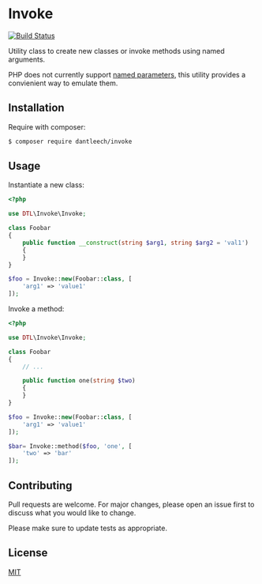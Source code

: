Invoke
======

[![Build Status](https://travis-ci.org/dantleech/invoke.svg?branch=master)](https://travis-ci.org/dantleech/invoke)

Utility class to create new classes or invoke methods using named arguments.

PHP does not currently support [named
parameters](https://wiki.php.net/rfc/named_params), this utility provides a
convienient way to emulate them.

Installation
------------

Require with composer:

```bash
$ composer require dantleech/invoke
```

Usage
-----

Instantiate a new class:

```php
<?php

use DTL\Invoke\Invoke;

class Foobar
{
    public function __construct(string $arg1, string $arg2 = 'val1')
    {
    }
}

$foo = Invoke::new(Foobar::class, [
    'arg1' => 'value1'
]);
```

Invoke a method:

```php
<?php

use DTL\Invoke\Invoke;

class Foobar
{
    // ...

    public function one(string $two)
    {
    }
}

$foo = Invoke::new(Foobar::class, [
    'arg1' => 'value1'
]);

$bar= Invoke::method($foo, 'one', [
    'two' => 'bar'
]);
```

Contributing
------------

Pull requests are welcome. For major changes, please open an issue first to
discuss what you would like to change.

Please make sure to update tests as appropriate.

License
-------

[MIT](https://choosealicense.com/licenses/mit/)
